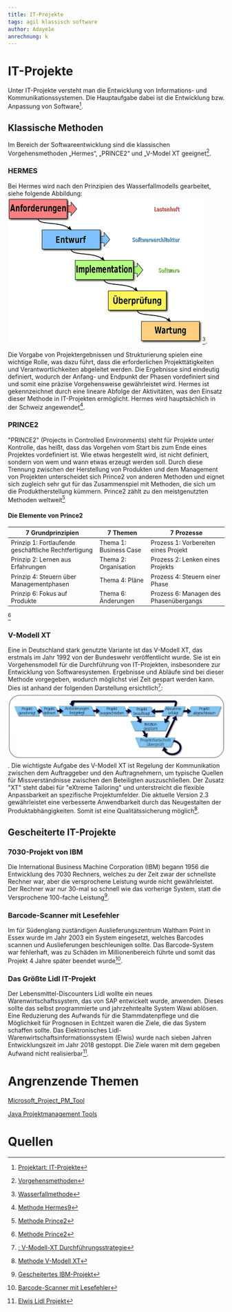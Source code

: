 ```yaml
---
title: IT-Projekte
tags: agil klassisch software
author: Adaye1e
anrechnung: k 
---
```

# IT-Projekte
Unter IT-Projekte versteht man die Entwicklung von Informations- und Kommunikationssystemen. Die Hauptaufgabe dabei ist die Entwicklung bzw. Anpassung von Software[^1].

## Klassische Methoden 
Im Bereich der Softwareentwicklung sind die klassischen Vorgehensmethoden „Hermes“, „PRINCE2“ und „V-Model XT geeignet[^2].
### HERMES
Bei Hermes wird nach den Prinzipien des Wasserfallmodells gearbeitet, siehe folgende Abbildung:![Beispielabbildung](IT-Projekte/Wasserfallmodell.png)[^3].  

Die Vorgabe von Projektergebnissen und Strukturierung spielen eine wichtige Rolle, was dazu führt, dass die erforderlichen Projekttätigkeiten und Verantwortlichkeiten abgeleitet werden. Die Ergebnisse sind eindeutig definiert, wodurch der Anfang- und Endpunkt der Phasen vordefiniert sind und somit eine präzise Vorgehensweise gewährleistet wird. Hermes ist gekennzeichnet durch eine lineare Abfolge der Aktivitäten, was den Einsatz dieser Methode in IT-Projekten ermöglicht. Hermes wird hauptsächlich in der Schweiz angewendet[^4].


### PRINCE2
"PRINCE2" (Projects in Controlled Environments) steht für Projekte unter Kontrolle, das heißt, dass das Vorgehen vom Start bis zum Ende eines Projektes vordefiniert ist. Wie etwas hergestellt wird, ist nicht definiert, sondern von wem und wann etwas erzeugt werden soll. Durch diese Trennung zwischen der Herstellung von Produkten und dem Management von Projekten unterscheidet sich Prince2 von anderen Methoden und eignet sich zugleich sehr gut für das Zusammenspiel mit Methoden, die sich um die Produktherstellung kümmern. Prince2 zählt zu den meistgenutzten Methoden weltweit[^5] 
#### Die Elemente von Prince2
| 7 Grundprinzipien                                   | 7 Themen             | 7 Prozesse                         | 
| --------------------------------------------------- | -------------------  |----------------------------------  |
|Prinzip 1: Fortlaufende geschäftliche Rechtfertigung |Thema 1: Business Case|Prozess 1: Vorbereiten eines Projekt| 
|Prinzip 2: Lernen aus Erfahrungen                    |Thema 2: Organisation |Prozess 2: Lenken eines Projekts    |  |Prinzip 3: Definierte Rollen und Verantwortlichkeiten|Thema 3: Qualität     |Prozess 3: Initiieren eines Projekts|
|Prinzip 4: Steuern über Managementphasen             |Thema 4: Pläne        |Prozess 4: Steuern einer Phase      |  |Prinzip 5: Managen nach dem Ausnahmeprinzip          |Thema 5: Risiken   |Prozess 5: Managen der Produktlieferung|
|Prinzip 6: Fokus auf Produkte                        |Thema 6: Änderungen|Prozess 6: Managen des Phasenübergangs |  |Prinzip 7: Anpassen an die Projektsituation          |Thema 7: Fortschritt|Prozess 7: Abschließen eines Projekts | 
[^5]

### V-Modell XT
Eine in Deutschland stark genutzte Variante ist das V-Modell XT, das erstmals im Jahr 1992 von der Bundeswehr veröffentlicht wurde. Sie ist ein Vorgehensmodell für die Durchführung von IT-Projekten, insbesondere zur Entwicklung von Softwaresystemen. Ergebnisse und Abläufe sind bei dieser Methode vorgegeben, wodurch möglichst viel Zeit gespart werden kann. Dies ist anhand der folgenden Darstellung ersichtlich[^6]:![Beispielabbildung](IT-Projekte/V-Modell-XT.jpg). Die wichtigste Aufgabe des V-Modell XT ist Regelung der Kommunikation zwischen dem Auftraggeber und den Auftragnehmern, um typische Quellen für Missverständnisse zwischen den Beteiligten auszuschließen. Der Zusatz "XT" steht dabei für "eXtreme Tailoring" und unterstreicht die flexible Anpassbarkeit an spezifische Projektumfelder. Die aktuelle Version 2.3 gewährleistet eine verbesserte Anwendbarkeit durch das Neugestalten der Produktabhängigkeiten. Somit ist eine Qualitätssicherung möglich[^7].

## Gescheiterte IT-Projekte
### 7030-Projekt von IBM
Die International Business Machine Corporation (IBM) begann 1956 die Entwicklung des 7030 Rechners, welches zu der Zeit zwar der schnellste Rechner war, aber die versprochene Leistung wurde nicht gewährleistet. Der Rechner war nur 30-mal so schnell wie das vorherige System, statt die Versprochene 100-fache Leistung[^8].
### Barcode-Scanner mit Lesefehler
Im für Südenglang zuständigen Auslieferungszentrum Waltham Point in Essex wurde im Jahr 2003 ein System eingesetzt, welches Barcodes scannen und Auslieferungen beschleunigen sollte. Das Barcode-System war fehlerhaft, was zu Schäden im Millionenbereich führte und somit das Projekt 4 Jahre später beendet wurde[^9].
### Das Größte Lidl IT-Projekt
Der Lebensmittel-Discounters Lidl wollte ein neues Warenwirtschaftssystem, das von SAP entwickelt wurde, anwenden. Dieses sollte das selbst programmierte und jahrzehntealte System Wawi ablösen. Eine Reduzierung des Aufwands für die Stammdatenpflege und die Möglichkeit für Prognosen in Echtzeit waren die Ziele, die das System schaffen sollte. Das Elektronisches Lidl-Warenwirtschaftsinformationssystem (Elwis) wurde nach sieben Jahren Entwicklungszeit im Jahr 2018 gestoppt. Die Ziele waren mit dem gegeben Aufwand nicht realisierbar[^10].

# Angrenzende Themen
[Microsoft_Project_PM_Tool](https://github.com/AbderrahmaneBennani/ManagingProjectsSuccessfully.github.io/blob/main/kb/Microsoft_Project_PM_Tool.md)

[Java Projektmanagement Tools](https://github.com/ManagingProjectsSuccessfully/ManagingProjectsSuccessfully.github.io/blob/main/kb/Java_PM_Tool.md)

# Quellen 

[^1]: [Projektart: IT-Projekte](https://www.guteprojekte.ch/projektarten/it-projekte)
[^2]: [Vorgehensmethoden](https://www.guteprojekte.ch/methoden/hermes)
[^3]: [Wasserfallmethode](https://de.wikipedia.org/wiki/Wasserfallmodell)
[^4]: [Methode Hermes9](https://www.kpm.unibe.ch/weiterbildung/weiterbildung/cas_arbeiten_frueher_zertifikatsarbeiten/e237093/e237217/Bachmann_CeMaP_ger.pdf)
[^5]: [Methode Prince2](https://www.microtool.de/wissen-online/wie-funktioniert-prince2/)
[^6]: [: V-Modell-XT Durchführungsstrategie](https://www.microtool.de/wissen-online/wie-funktioniert-das-v-modell-xt/)
[^7]: [Methode V-Modell XT](https://www.cio.bund.de/Web/DE/Architekturen-und-Standards/V-Modell-XT/vmodell_xt_node.html)
[^8]: [Gescheitertes IBM-Projekt](https://www.cio.de/a/elf-it-projekte-im-sturzflug,859906)
[^9]: [Barcode-Scanner mit Lesefehler](https://www.cio.de/a/elf-it-projekte-im-sturzflug,859906,3)
[^10]: [Elwis Lidl Projekt](https://www.com-magazin.de/praxis/business-it/erfolgreiche-it-projekte-in-stuermischen-zeiten-2656021.html)



